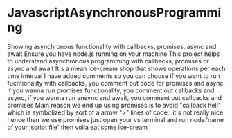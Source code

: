 # JavascriptAsynchronousProgramming
Showing asynchronous functionality with callbacks, promises, async and await
Ensure you have node.js running on your machine
This project helps to understand asynchronous programming with callbacks, promises or async and await
It's a mean ice-cream shop that shows operations per each time interval
I have added comments so you can choose if you want to run fucntionality with callbacks, you comment out code for promises and async, if you wanna
run promises functionality, you comment out callbacks and async, if you wanna run ansync and await, you comment out callbacks and promises
Main reason we end up using promises is to avoid "callback hell" which is symbolized by sort of a arrow ">" lines of code...it's not really nice 
hence then we use promises
just open your vs terminal and run node.'name of your jscript file' then voila eat some ice-cream


